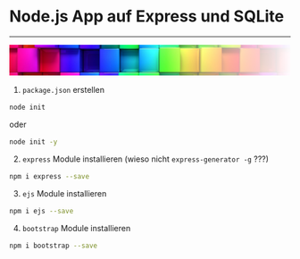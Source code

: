 # Node.js App auf Express und SQLite

---
![](/public/img/colorful-wall_sm1.png)

1. `package.json` erstellen
```bash
node init 
```

oder

```bash
node init -y
```

2. `express` Module installieren (wieso nicht `express-generator -g` ???)

```bash
npm i express --save 
```

3. `ejs` Module installieren
```bash
npm i ejs --save 
```

4. `bootstrap` Module installieren
```bash
npm i bootstrap --save 
```

